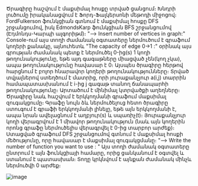   Ծրագիրը հաշվում է մաքսիմալ հոսքը տրված ցանցում։ Խնդրի լուծումը իրականացվում է Ֆորդ-Ֆալկերսոնի մեթոդի միջոցով։
FordFulkerson ֆունկցիան գտնում է մաքսիմալ հոսքը DFS շրջանցումով, իսկ EdmondsKarp ֆունկցիան BFS շրջանցումով (Էդմոնդս-Կարպի ալգորիթմ)։
"--> Insert number of vertices in graph:" Console-ում այս տողի ժամանակ օգտատերը ներմուծում է գրաֆում կողերի քանակը, այնուհետև
"The capacity of edge 0->1 :" օրինակ այս գրության ժամանակ պետք է ներմուծել 0-ից(s) 1 կողի թողունակությունը, եթե 
այդ գագաթները միացված չեն(կող չկա), ապա թողունակությունը հավասար է 0։ Այսպես ծրագիրը հերթով հարցնում է բոլոր հնարավոր կողերի
թողունակությունները։ Տրված տվյալներով ստեղծում է մատրից, որի յուրաքանչյուր a(i,j) տարրին համապատասխանում է i-ից j գագաթ
տանող ճանապարհի թողունակությունը։ Արտածում է մինիմալ կտրվածքի աղեղները։
  Ծրագիրը նաև հաշվում է երկկողմանի գրաֆում մաքսիմալ զուգակցումը։ Գրաֆը նույն ձև ներմուծելուց հետո ծրագիրը ստուգում է գրաֆի
երկկողմանի լինելը, եթե այն երկկողմանի է, ապա նրան ավելացնում է աղբյուր(s) և սպառիչ(t)։ Յուրաքանչյուր կողի վերագրվում է
1 միավոր թողունակություն (նաև այն կողերին որոնց գրաֆը ներմուծելիս վերագրվել է 0-ից տարբոր արժեք)։ Ստացված գրաֆում DFS
շրջանցումով գտնում է մաքսիմալ հոսքի մեծությունը, որը հավասար է մաքսիմալ զուգակցմանը։
"--> Write the number of function you want to use : " Այս տողի ժամանակ օգտատերը ընտրում է այն ֆունկցիայի համարը,
որից ցանկանում է օգտվել և ստանում է պատասխան։ Տողը կրկնվում է այնքան ժամանակ մինչև ներմուծվի 0 արժեք։

![image](https://github.com/VahagnVoskanyan/MaxFlowProblem/assets/110464486/500b34e9-2580-4c77-a3b6-6dd877a8e13d)
